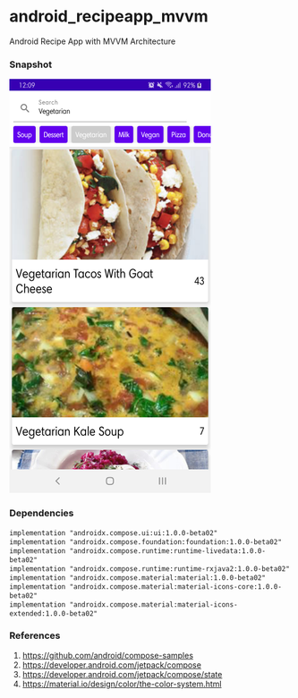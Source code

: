 # android_recipeapp_mvvm
Android Recipe App with MVVM Architecture

### Snapshot

![App snapshot](/snapshot.png)

### Dependencies

    implementation "androidx.compose.ui:ui:1.0.0-beta02"
    implementation "androidx.compose.foundation:foundation:1.0.0-beta02"
    implementation "androidx.compose.runtime:runtime-livedata:1.0.0-beta02"
    implementation "androidx.compose.runtime:runtime-rxjava2:1.0.0-beta02"
    implementation "androidx.compose.material:material:1.0.0-beta02"
    implementation "androidx.compose.material:material-icons-core:1.0.0-beta02"
    implementation "androidx.compose.material:material-icons-extended:1.0.0-beta02"

### References
1. https://github.com/android/compose-samples
1. https://developer.android.com/jetpack/compose
1. https://developer.android.com/jetpack/compose/state
1. https://material.io/design/color/the-color-system.html
